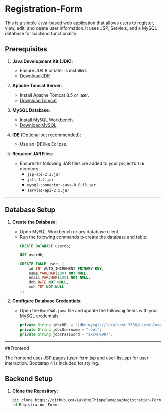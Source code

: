 # Registration-Form

This is a simple Java-based web application that allows users to register, view, edit, and delete user information. It uses JSP, Servlets, and a MySQL database for backend functionality.

## Prerequisites

1. **Java Development Kit (JDK)**:
   - Ensure JDK 8 or later is installed.
   - [Download JDK](https://www.oracle.com/java/technologies/javase-downloads.html)

2. **Apache Tomcat Server**:
   - Install Apache Tomcat 8.5 or later.
   - [Download Tomcat](https://tomcat.apache.org/download-90.cgi)

3. **MySQL Database**:
   - Install  MySQL Workbench.
   - [Download MySQL](https://dev.mysql.com/downloads/mysql/)

4. **IDE** (Optional but recommended):
   - Use an IDE like Eclipse.

5. **Required JAR Files**:
   - Ensure the following JAR files are added to your project’s `lib` directory:
     - `jsp-api-2.2.jar`
     - `jstl-1.2.jar`
     - `mysql-connector-java-8.0.13.jar`
     - `servlet-api-2.5.jar`

---

## Database Setup

1. **Create the Database**:
   - Open MySQL Workbench or any database client.
   - Run the following commands to create the database and table:
     ```sql
     CREATE DATABASE userdb;

     USE userdb;

     CREATE TABLE users (
         id INT AUTO_INCREMENT PRIMARY KEY,
         name VARCHAR(100) NOT NULL,
         email VARCHAR(100) NOT NULL,
         dob DATE NOT NULL,
         mob INT NOT NULL
     );
     ```

2. **Configure Database Credentials**:
   - Open the `UserDAO.java` file and update the following fields with your MySQL credentials:
     ```java
     private String jdbcURL = "jdbc:mysql://localhost:3306/userdb?useSSL=false";
     private String jdbcUsername = "root";
     private String jdbcPassword = "zxcv@0987";
     ```

---
##Frontend

The frontend uses JSP pages (user-form.jsp and user-list.jsp) for user interaction.
Bootstrap 4 is included for styling.

## Backend Setup

1. **Clone the Repository**:
   ```bash
   git clone https://github.com/LakshmiThippeRamappa/Registration-Form/tree/main
   cd Registration-Form
